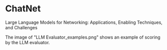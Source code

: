 # ChatNet
Large Language Models for Networking: Applications, Enabling Techniques, and Challenges

The image of "LLM Evaluator_examples.png" shows an example of scoring by the LLM evaluator.
